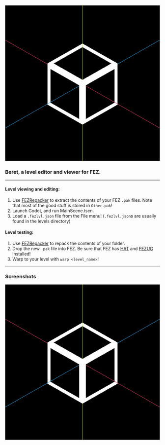 <p align="center">
  <img src="https://github.com/edinosma/Beret/blob/master/beret_logo.png?raw=true" />
</p>

### Beret, a level editor and viewer for FEZ.
---
#### Level viewing and editing:
1. Use [FEZRepacker](https://github.com/FEZModding/FEZRepacker) to extract the contents of your FEZ `.pak` files. Note that most of the good stuff is stored in `Other.pak`!
2. Launch Godot, and run MainScene.tscn.
3. Load a `.fezlvl.json` file from the File menu! (`.fezlvl.json`s are usually found in the levels directory)

#### Level testing:
1. Use [FEZRepacker](https://github.com/FEZModding/FEZRepacker) to repack the contents of your folder.
2. Drop the new `.pak` file into FEZ. Be sure that FEZ has [HAT](https://github.com/FEZModding/HAT) and [FEZUG](https://github.com/FEZModding/FEZUG) installed!
3. Warp to your level with `warp <level_name>`!
---
### Screenshots
![Screenshot of level "OWL"](https://github.com/edinosma/Beret/blob/master/beret_logo.png?raw=true)
